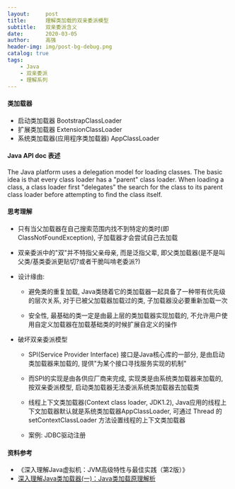 ```yaml
---
layout:     post
title:      理解类加载的双亲委派模型
subtitle:   双亲委派含义
date:       2020-03-05
author:     高强
header-img: img/post-bg-debug.png
catalog: true
tags:
    - Java
    - 双亲委派
    - 理解系列
---
```


#### 类加载器
- 启动类加载器 BootstrapClassLoader
- 扩展类加载器 ExtensionClassLoader
- 系统类加载器(应用程序类加载器) AppClassLoader

#### Java API doc 表述
The Java platform uses a delegation model for loading classes. The basic idea is that every class loader has a "parent" class loader. When loading a class, a class loader first "delegates" the search for the class to its parent class loader before attempting to find the class itself.
	
#### 思考理解  
- 只有当父加载器在自己搜索范围内找不到特定的类时(即ClassNotFoundException), 子加载器才会尝试自己去加载

- 双亲委派中的"双"并不特指父亲母亲, 而是泛指父辈, 即父类加载器(是不是叫父类/基类委派更贴切?或者干脆叫啃老委派?)

- 设计缘由: 
    - 避免类的重复加载, Java类随着它的类加载器一起具备了一种带有优先级的层次关系, 对于已被父加载器加载过的类, 子加载器没必要重新加载一次
    
    - 安全性, 最基础的类一定是由最上层的类加载器实现加载的, 不允许用户使用自定义加载器在加载基础类的时候扩展自定义的操作
    
- 破坏双亲委派模型
    - SPI(Service Provider Interface) 接口是Java核心库的一部分, 是由启动类加载器来加载的, 提供"为某个接口寻找服务实现的机制"
    
    - 而SPI的实现是由各供应厂商来完成, 实现类是由系统类加载器来加载的, 按双亲委派模型, 启动类加载器无法委派系统类加载器去加载类
    
    - 线程上下文类加载器(Context class loader, JDK1.2), Java应用的线程上下文加载器默认就是系统类加载器AppClassLoader, 可通过 Thread 的 setContextClassLoader 方法设置线程的上下文类加载器
    
    - 案例: JDBC驱动注册

#### 资料参考
- 《深入理解Java虚拟机：JVM高级特性与最佳实践（第2版）》
- [深入理解Java类加载器(一)：Java类加载原理解析](https://blog.csdn.net/justloveyou_/article/details/72217806)

